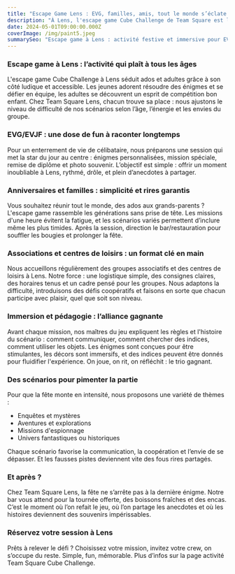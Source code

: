 ```yaml
---
title: "Escape Game Lens : EVG, familles, amis, tout le monde s’éclate !"
description: "À Lens, l'escape game Cube Challenge de Team Square est l'activité festive et immersive pour tous les âges. Scénarios ados/adultes, fun et accueil chaleureux."
date: 2024-05-01T09:00:00.000Z
coverImage: /img/paint5.jpeg
summarySeo: "Escape game à Lens : activité festive et immersive pour EVG, anniversaires, familles. Tournée offerte, code TS20, bar/restauration, scénarios sur mesure."
---
```


### Escape game à Lens : l’activité qui plaît à tous les âges

L'escape game Cube Challenge à Lens séduit ados et adultes grâce à son côté ludique et accessible. Les jeunes adorent résoudre des énigmes et se défier en équipe, les adultes se découvrent un esprit de compétition bon enfant. Chez Team Square Lens, chacun trouve sa place : nous ajustons le niveau de difficulté de nos scénarios selon l’âge, l’énergie et les envies du groupe.

### EVG/EVJF : une dose de fun à raconter longtemps

Pour un enterrement de vie de célibataire, nous préparons une session qui met la star du jour au centre : énigmes personnalisées, mission spéciale, remise de diplôme et photo souvenir. L’objectif est simple : offrir un moment inoubliable à Lens, rythmé, drôle, et plein d’anecdotes à partager.

### Anniversaires et familles : simplicité et rires garantis

Vous souhaitez réunir tout le monde, des ados aux grands-parents ? L'escape game rassemble les générations sans prise de tête. Les missions d'une heure évitent la fatigue, et les scénarios variés permettent d’inclure même les plus timides. Après la session, direction le bar/restauration pour souffler les bougies et prolonger la fête.

### Associations et centres de loisirs : un format clé en main

Nous accueillons régulièrement des groupes associatifs et des centres de loisirs à Lens. Notre force : une logistique simple, des consignes claires, des horaires tenus et un cadre pensé pour les groupes. Nous adaptons la difficulté, introduisons des défis coopératifs et faisons en sorte que chacun participe avec plaisir, quel que soit son niveau.

### Immersion et pédagogie : l’alliance gagnante

Avant chaque mission, nos maîtres du jeu expliquent les règles et l'histoire du scénario : comment communiquer, comment chercher des indices, comment utiliser les objets. Les énigmes sont conçues pour être stimulantes, les décors sont immersifs, et des indices peuvent être donnés pour fluidifier l'expérience. On joue, on rit, on réfléchit : le trio gagnant.

### Des scénarios pour pimenter la partie

Pour que la fête monte en intensité, nous proposons une variété de thèmes :

-   Enquêtes et mystères
-   Aventures et explorations
-   Missions d'espionnage
-   Univers fantastiques ou historiques

Chaque scénario favorise la communication, la coopération et l’envie de se dépasser. Et les fausses pistes deviennent vite des fous rires partagés.

### Et après ?

Chez Team Square Lens, la fête ne s’arrête pas à la dernière énigme. Notre bar vous attend pour la tournée offerte, des boissons fraîches et des encas. C’est le moment où l’on refait le jeu, où l’on partage les anecdotes et où les histoires deviennent des souvenirs impérissables.

### Réservez votre session à Lens

Prêts à relever le défi ? Choisissez votre mission, invitez votre crew, on s’occupe du reste. Simple, fun, mémorable. Plus d’infos sur la page activité Team Square Cube Challenge.
